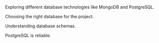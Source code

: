 Exploring different database technologies like MongoDB and PostgreSQL.

Choosing the right database for the project.

Understanding database schemas.

PostgreSQL is reliable.